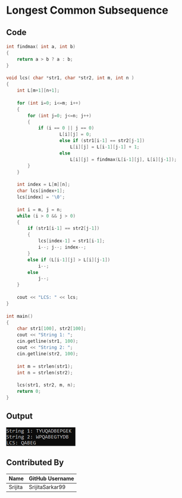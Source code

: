 # Longest Common Subsequence

## Code

```C++
int findmax( int a, int b)
{
	return a > b ? a : b;
}

void lcs( char *str1, char *str2, int m, int n ) 
{ 
	int L[m+1][n+1]; 

	for (int i=0; i<=m; i++) 
	{ 
		for (int j=0; j<=n; j++) 
		{ 
			if (i == 0 || j == 0) 
          			L[i][j] = 0; 
            		else if (str1[i-1] == str2[j-1]) 
                		L[i][j] = L[i-1][j-1] + 1; 
            		else
                		L[i][j] = findmax(L[i-1][j], L[i][j-1]); 
		} 
	} 

	int index = L[m][n]; 
	char lcs[index+1]; 
	lcs[index] = '\0'; 
 
	int i = m, j = n; 
	while (i > 0 && j > 0) 
	{ 
		if (str1[i-1] == str2[j-1]) 
		{ 
			lcs[index-1] = str1[i-1]; 
			i--; j--; index--;	
		} 
		else if (L[i-1][j] > L[i][j-1]) 
			i--; 
		else
			j--; 
	} 

	cout << "LCS: " << lcs; 
} 

int main() 
{ 
	char str1[100], str2[100];
	cout << "String 1: ";
	cin.getline(str1, 100);
	cout << "String 2: ";
	cin.getline(str2, 100);

	int m = strlen(str1); 
	int n = strlen(str2); 

	lcs(str1, str2, m, n); 
	return 0; 
} 

```

## Output
 
![LCS image](LCS_example.png?raw=true "LCS_example")   

## Contributed By

| Name | GitHub Username | 
| --- | --- | 
| Srijita | SrijitaSarkar99 | 
